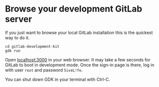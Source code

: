 # Browse your development GitLab server

If you just want to browse your local GitLab installation this is the
quickest way to do it.

```
cd gitlab-development-kit
gdk run
```

Open [localhost:3000](http://localhost:3000) in your web browser. It
may take a few seconds for GitLab to boot in development mode. Once
the sign-in page is there, log in with user `root` and password
`5iveL!fe`.

You can shut down GDK in your terminal with Ctrl-C.
